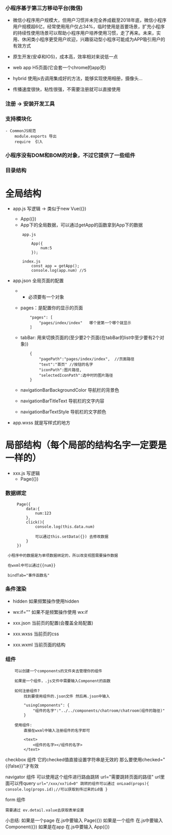 ### 小程序基于第三方移动平台(微信)

- 微信小程序用户规模大，但用户习惯并未完全养成截至2018年底，微信小程序用户规模超6亿，经常使用用户仅占34%，临时使用是首要场景，扩充小程序的持续性使用场景可以帮助小程序用户培养使用习惯，走了再来。未来，实用、休闲类小程序更受用户欢迎，兴趣驱动型小程序可能成为APP吸引用户的有效方式

- 原生开发(安卓和IOS)，成本高，效率相对来说低一点

- web app  H5页面(它会套一个chrome的app壳)

- hybrid   使用js去调用集成好的方法，能够实现使用相册，摄像头...

- 传播速度很快，粘性很强，不需要注册就可以直接使用


### 注册 -> 安装开发工具


### 支持模块化
    - CommonJS规范
        module.exports 导出
        require  引入

### 小程序没有DOM和BOM的对象，不过它提供了一些组件

### 目录结构
# 全局结构
- app.js   写逻辑  -> 类似于new Vue({})
    - App({})
    - App下的全局数据，可以通过getApp的函数拿到App下的数据
    ```
        app.js
            - 
            App({
                num:5
            });

        index.js
            const app = getApp();
            console.log(app.num) //5

    ```
- app.json 全局页面的配置
    - * 必须要有一个对象
    - pages：是配置你的显示的页面
        ```
            "pages": [
                "pages/index/index"   哪个是第一个哪个就显示
            ]
        ```
    - tabBar: 用来切换页面的(至少要2个页面(在tabBar的list中至少要有2个对象))
        ```
            {
                "pagePath":"pages/index/index",  //页面路径
                "text":"首页" //按钮的名字
                "iconPath":图片路径,
                "selectedIconPath":选中时的图片路径
            }
        ```
    - navigationBarBackgroundColor  导航栏的背景色

    - navigationBarTitleText  导航栏的文字内容

    - navigationBarTextStyle  导航栏的文字颜色
 
- app.wxss 就是写样式的地方

# 局部结构（每个局部的结构名字一定要是一样的）
- xxx.js  写逻辑
    - Page({})
###  数据绑定
   ```
        Page({
            data:{
                num:123
            },
            click(){
                console.log(this.data.num)

                可以通过this.setData({}) 去修改数据
            }
        })

    小程序中的数据是为单项数据绑定的，所以改变视图需要操作数据

    在wxml中可以通过{{num}}

    bindTab="事件函数名"

   ```

### 条件渲染
 - hidden   如果频繁操作使用hidden
 - wx:if="" 如果不是频繁操作使用 wx:if




- xxx.json  当前页的配置(会覆盖全局配置)
- xxx.wxss  当前页的css
- xxx.wxml  当前页面的结构


### 组件
```
    可以创建一个components的文件夹去管理你的组件

    如果是一个组件，.js文件中需要输入Component的函数

    如何注册组件?
        找到要使用组件的.json文件 然后再.json中输入

        "usingComponents": {
            "组件的名字":"../../components/chatroom/chatroom(组件的路径)"
        }
    
    使用组件:
        直接在wxml中输入注册组件的名字即可

        <text>
            <组件的名字></组件的名字>
        </text>

```

checkbox 组件
    它的checked值直接设置字符串是无效的
    那么要使用checked="{{false}}"才有效


navigator 组件
    可以使用这个组件进行路由跳转
    url="需要跳转页面的路径"
    url里面可以传query
        ```
            url="/xxx/xx?id=0"
            跳转的组件可以通过
            onLoad(props){
                console.log(props.id);//可以获取到传过来的id值
            }
        ```

form 组件

    需要通过 ev.detail.value去获取表单设置

小总结:
    如果是一个page  在.js中要输入  Page({})
    如果是一个组件  在.js中要输入  Component({})
    如果是在app    在.js中要输入  App({})




